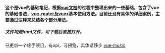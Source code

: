 #### 这个是vue的基础笔记，根据[vue文档](https://cn.vuejs.org/ "vue")的过程中整理出来的一些基础，包含了vue的基础语法，[vue-router](https://router.vuejs.org/zh/ "vue-router")及[vuex](https://vuex.vuejs.org/zh/ "vuex")基本使用方法。目前还没有具体的详细案例，主要通过注释来总结各个部分用法。

##### 文件均是html文件，可下载后直接打开。

已更新一个练手项目，有api，可预览，具体请移步 [vue-music](https://github.com/Ectimi/vue-music)
